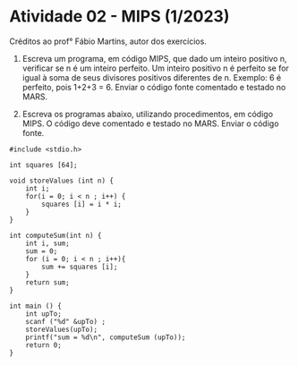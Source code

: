 # Atividade 02 - MIPS (1/2023)

Créditos ao prof° Fábio Martins, autor dos exercícios.

1. Escreva um programa, em código MIPS, que dado um inteiro positivo n, verificar se n é um inteiro perfeito. Um inteiro positivo n é perfeito se for igual à soma de seus divisores positivos diferentes de n. Exemplo: 6 é perfeito, pois 1+2+3 = 6. Enviar o código fonte comentado e testado no MARS.

2. Escreva os programas abaixo, utilizando procedimentos, em código MIPS. O código deve comentado e testado no MARS. Enviar o código fonte.
```
#include <stdio.h>

int squares [64];

void storeValues (int n) {
    int i;
    for(i = 0; i < n ; i++) {
        squares [i] = i * i;
    }
}

int computeSum(int n) {
    int i, sum;
    sum = 0;
    for (i = 0; i < n ; i++){
        sum += squares [i];
    }
    return sum;
}

int main () {
    int upTo;
    scanf ("%d" &upTo) ;
    storeValues(upTo);
    printf("sum = %d\n", computeSum (upTo));
    return 0;
}

```

